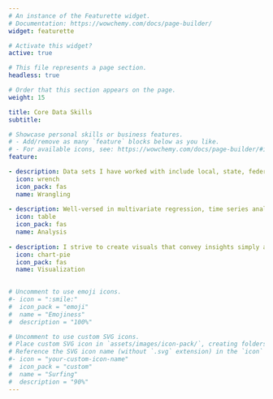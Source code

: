 ```yaml
---
# An instance of the Featurette widget.
# Documentation: https://wowchemy.com/docs/page-builder/
widget: featurette

# Activate this widget?
active: true

# This file represents a page section.
headless: true

# Order that this section appears on the page.
weight: 15

title: Core Data Skills
subtitle:

# Showcase personal skills or business features.
# - Add/remove as many `feature` blocks below as you like.
# - For available icons, see: https://wowchemy.com/docs/page-builder/#icons
feature:

- description: Data sets I have worked with include local, state, federal government agency data, Open Portal data, courts data, hospital admissions data
  icon: wrench
  icon_pack: fas
  name: Wrangling
  
- description: Well-versed in multivariate regression, time series analysis, and count data modeling. Fluent in Stata and R (5+ years)
  icon: table
  icon_pack: fas
  name: Analysis
  
- description: I strive to create visuals that convey insights simply and meaningfully at various stages of the data analysis process
  icon: chart-pie
  icon_pack: fas
  name: Visualization
  

# Uncomment to use emoji icons.
#- icon = ":smile:"
#  icon_pack = "emoji"
#  name = "Emojiness"
#  description = "100%"  

# Uncomment to use custom SVG icons.
# Place custom SVG icon in `assets/images/icon-pack/`, creating folders if necessary.
# Reference the SVG icon name (without `.svg` extension) in the `icon` field.
#- icon = "your-custom-icon-name"
#  icon_pack = "custom"
#  name = "Surfing"
#  description = "90%"
---
```

